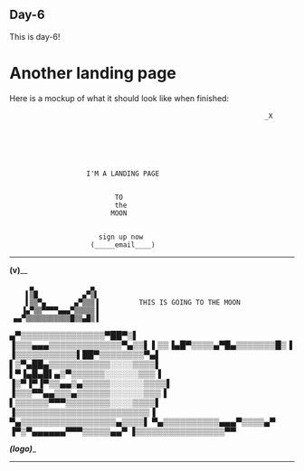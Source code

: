 Day-6
---
This is day-6!

Another landing page
===
Here is a mockup of what it should look like when finished:

                                                                   _X






                       I'M A LANDING PAGE


                              TO
                              the
                             MOON


                          sign up now
                        (_____email____)


_____________________________________________________________________

________________________________(v)__________________________________



         ▄              ▄
        ▌▒█           ▄▀▒▌
        ▌▒▒▀▄       ▄▀▒▒▒▐          THIS IS GOING TO THE MOON
       ▐▄▀▒▒▀▀▀▀▄▄▄▀▒▒▒▒▒▐
     ▄▄▀▒▒▒▒▒▒▒▒▒▒▒█▒▒▄█▒▐
   ▄▀▒▒▒▒▒▒▒▒▒▒▒▒▒▒▒▀██▀▒▌  
  ▐▒▒▒▄▄▄▒▒▒▒▒▒▒▒▒▒▒▒▒▀▄▒▒▌
  ▌▒▒▐▄█▀▒▒▒▒▄▀█▄▒▒▒▒▒▒▒█▒▐
 ▐▒▒▒▒▒▒▒▒▒▒▒▌██▀▒▒▒▒▒▒▒▒▀▄▌
 ▌▒▀▄██▄▒▒▒▒▒▒▒▒▒▒▒░░░░▒▒▒▒▌
 ▌▀▐▄█▄█▌▄▒▀▒▒▒▒▒▒░░░░░░▒▒▒▐
▐▒▀▐▀▐▀▒▒▄▄▒▄▒▒▒▒▒░░░░░░▒▒▒▒▌   
▐▒▒▒▀▀▄▄▒▒▒▄▒▒▒▒▒▒░░░░░░▒▒▒▐
 ▌▒▒▒▒▒▒▀▀▀▒▒▒▒▒▒▒▒░░░░▒▒▒▒▌
 ▐▒▒▒▒▒▒▒▒▒▒▒▒▒▒▒▒▒▒▒▒▒▒▒▒▐
  ▀▄▒▒▒▒▒▒▒▒▒▒▒▒▒▒▒▒▒▄▒▒▒▒▌ 
    ▀▄▒▒▒▒▒▒▒▒▒▒▄▄▄▀▒▒▒▒▄▀  
   ▐▀▒▀▄▄▄▄▄▄▀▀▀▒▒▒▒▒▄▄▀
  ▐▒▒▒▒▒▒▒▒▒▒▒▒▒▒▒▒▀▀






_______________________________(logo)________________________________

_____________________________________________________________________